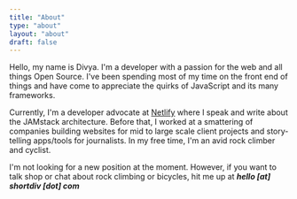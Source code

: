 ```yaml
---
title: "About"
type: "about"
layout: "about"
draft: false
---
```


Hello, my name is Divya. I'm a developer with a passion for the web and all
things Open Source. I've been spending most of my time on the front end of
things and have come to appreciate the quirks of JavaScript and its many
frameworks.

Currently, I'm a developer advocate at [Netlify](http://netlify.com/)
where I speak and write about the JAMstack architecture. Before that, I worked at a smattering of companies
building websites for mid to large scale client projects and story-telling
apps/tools for journalists. In my free time, I'm an avid rock climber and
cyclist.

I'm not looking for a new position at the moment. However, if you want to talk
shop or chat about rock climbing or bicycles, hit me up at **_hello [at]
shortdiv [dot] com_**
